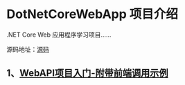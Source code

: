# DotNetCoreWebApp 项目介绍  
.NET Core Web 应用程序学习项目…… 

源码地址：[源码](./source/DDZ.DotNetCoreWebApp)
## 1、[WebAPI项目入门-附带前端调用示例](./1.WebAPI项目入门-附带前端调用示例)